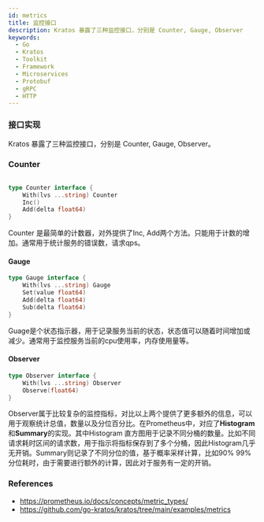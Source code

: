 ```yaml
---
id: metrics
title: 监控接口
description: Kratos 暴露了三种监控接口，分别是 Counter, Gauge, Observer
keywords:
  - Go
  - Kratos
  - Toolkit
  - Framework
  - Microservices
  - Protobuf
  - gRPC
  - HTTP
---
```


### 接口实现

Kratos 暴露了三种监控接口，分别是 Counter, Gauge, Observer。

### Counter

```go

type Counter interface {
	With(lvs ...string) Counter
	Inc()
	Add(delta float64)
}
```



Counter 是最简单的计数器，对外提供了Inc, Add两个方法。只能用于计数的增加。通常用于统计服务的错误数，请求qps。

#### Gauge

```go
type Gauge interface {
	With(lvs ...string) Gauge
	Set(value float64)
	Add(delta float64)
	Sub(delta float64)
}
```

 Guage是个状态指示器，用于记录服务当前的状态，状态值可以随着时间增加或减少。通常用于监控服务当前的cpu使用率，内存使用量等。

#### Observer

```go
type Observer interface {
	With(lvs ...string) Observer
	Observe(float64)
}
```

Observer属于比较复杂的监控指标，对比以上两个提供了更多额外的信息，可以用于观察统计总值，数量以及分位百分比。在Prometheus中，对应了**Histogram** 和**Summary**的实现。其中Histogram 直方图用于记录不同分桶的数量。比如不同请求耗时区间的请求数，用于指示将指标保存到了多个分桶，因此Histogram几乎无开销。Summary则记录了不同分位的值，基于概率采样计算，比如90% 99% 分位耗时，由于需要进行额外的计算，因此对于服务有一定的开销。

### References

* https://prometheus.io/docs/concepts/metric_types/
* https://github.com/go-kratos/kratos/tree/main/examples/metrics
